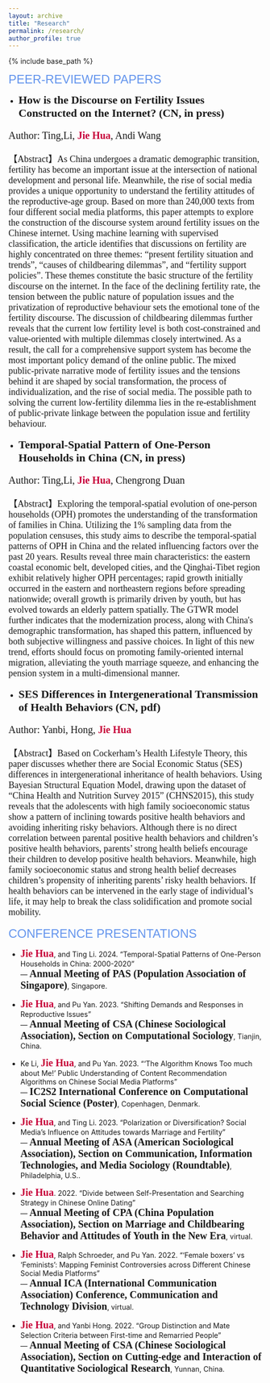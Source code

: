 ```yaml
---
layout: archive
title: "Research"
permalink: /research/
author_profile: true
---
```


{% include base_path %}

<span style="font-family: Aptos, sans-serif; font-size: 24px; color: #6495ED;">PEER-REVIEWED PAPERS</span>


<!--3rd -->
<ul style="list-style-type: disc; padding-left: 20px;">
  <li><span style="font-family: Calibri; font-size: 22px; font-weight: bold;">How is the Discourse on Fertility Issues Constructed on the Internet? (CN, in press)</span></li>
</ul>
<p style="font-family: Calibri; font-size: 20px;">Author: Ting,Li, <b style="color: #C70039;">Jie Hua</b>, Andi Wang</p>

<p style="font-family: 'Times New Roman'; font-size: 18px;">
【Abstract】As China undergoes a dramatic demographic transition, fertility has become an important issue at the intersection of national development and personal life. Meanwhile, the rise of social media provides a unique opportunity to understand the fertility attitudes of the reproductive-age group. Based on more than 240,000 texts from four different social media platforms, this paper attempts to explore the construction of the discourse system around fertility issues on the Chinese internet. Using machine learning with supervised classification, the article identifies that discussions on fertility are highly concentrated on three themes: “present fertility situation and trends”, “causes of childbearing dilemmas”, and “fertility support policies”. These themes constitute the basic structure of the fertility discourse on the internet. In the face of the declining fertility rate, the tension between the public nature of population issues and the privatization of reproductive behaviour sets the emotional tone of the fertility discourse. The discussion of childbearing dilemmas further reveals that the current low fertility level is both cost-constrained and value-oriented with multiple dilemmas closely intertwined. As a result, the call for a comprehensive support system has become the most important policy demand of the online public. The mixed public-private narrative mode of fertility issues and the tensions behind it are shaped by social transformation, the process of individualization, and the rise of social media. The possible path to solving the current low-fertility dilemma lies in the re-establishment of public-private linkage between the population issue and fertility behaviour.
</p>


<!--2nd -->
<ul style="list-style-type: disc; padding-left: 20px;">
  <li><span style="font-family: Calibri; font-size: 22px; font-weight: bold;">Temporal-Spatial Pattern of One-Person Households in China (CN, in press)</span></li>
</ul>
<p style="font-family: Calibri; font-size: 20px;">Author: Ting,Li, <b style="color: #C70039;">Jie Hua</b>, Chengrong Duan</p>

<p style="font-family: 'Times New Roman'; font-size: 18px;">
【Abstract】Exploring the temporal-spatial evolution of one-person households (OPH) promotes the understanding of the transformation of families in China. Utilizing the 1% sampling data from the population censuses, this study aims to describe the temporal-spatial patterns of OPH in China and the related influencing factors over the past 20 years. Results reveal three main characteristics: the eastern coastal economic belt, developed cities, and the Qinghai-Tibet region exhibit relatively higher OPH percentages; rapid growth initially occurred in the eastern and northeastern regions before spreading nationwide; overall growth is primarily driven by youth, but has evolved towards an elderly pattern spatially. The GTWR model further indicates that the modernization process, along with China's demographic transformation, has shaped this pattern, influenced by both subjective willingness and passive choices. In light of this new trend, efforts should focus on promoting family-oriented internal migration, alleviating the youth marriage squeeze, and enhancing the pension system in a multi-dimensional manner.
</p>


<!--1st -->
<ul style="list-style-type: disc; padding-left: 20px;">
  <li><span style="font-family: Calibri; font-size: 22px; font-weight: bold;">SES Differences in Intergenerational Transmission of Health Behaviors (CN, pdf)</span></li>
</ul>
<p style="font-family: Calibri; font-size: 20px;">Author: Yanbi, Hong, <b style="color: #C70039;">Jie Hua</b></p>

<p style="font-family: 'Times New Roman'; font-size: 18px;">
【Abstract】Based on Cockerham’s Health Lifestyle Theory, this paper discusses whether there are Social Economic Status (SES) differences in intergenerational inheritance of health behaviors. Using Bayesian Structural Equation Model, drawing upon the dataset of “China Health and Nutrition Survey 2015” (CHNS2015), this study reveals that the adolescents with high family socioeconomic status show a pattern of inclining towards positive health behaviors and avoiding inheriting risky behaviors. Although there is no direct correlation between parental positive health behaviors and children’s positive health behaviors, parents’ strong health beliefs encourage their children to develop positive health behaviors. Meanwhile, high family socioeconomic status and strong health belief decreases children’s propensity of inheriting parents’ risky health behaviors. If health behaviors can be intervened in the early stage of individual’s life, it may help to break the class solidification and promote social mobility.
</p>


<span style="font-family: Aptos, sans-serif; font-size: 24px; color: #6495ED;">CONFERENCE PRESENTATIONS</span>


- <b style="color: #C70039; font-family: Calibri; font-size: 20px;">Jie Hua</b>, and Ting Li. 2024. “Temporal-Spatial Patterns of One-Person Households in China: 2000-2020”  
— <b style="font-family: Calibri; font-size: 20px;">Annual Meeting of PAS (Population Association of Singapore)</b>, Singapore.

- <b style="color: #C70039; font-family: Calibri; font-size: 20px;">Jie Hua</b>, and Pu Yan. 2023. “Shifting Demands and Responses in Reproductive Issues”  
— <b style="font-family: Calibri; font-size: 20px;">Annual Meeting of CSA (Chinese Sociological Association), Section on Computational Sociology</b>, Tianjin, China.

- Ke Li, <b style="color: #C70039; font-family: Calibri; font-size: 20px;">Jie Hua</b>, and Pu Yan. 2023. “‘The Algorithm Knows Too much about Me!’ Public Understanding of Content Recommendation Algorithms on Chinese Social Media Platforms”  
— <b style="font-family: Calibri; font-size: 20px;">IC2S2 International Conference on Computational Social Science (Poster)</b>, Copenhagen, Denmark.

- <b style="color: #C70039; font-family: Calibri; font-size: 20px;">Jie Hua</b>, and Ting Li. 2023. “Polarization or Diversification? Social Media’s Influence on Attitudes towards Marriage and Fertility”  
— <b style="font-family: Calibri; font-size: 20px;">Annual Meeting of ASA (American Sociological Association), Section on Communication, Information Technologies, and Media Sociology (Roundtable)</b>, Philadelphia, U.S..

- <b style="color: #C70039; font-family: Calibri; font-size: 20px;">Jie Hua</b>. 2022. “Divide between Self-Presentation and Searching Strategy in Chinese Online Dating”  
— <b style="font-family: Calibri; font-size: 20px;">Annual Meeting of CPA (China Population Association), Section on Marriage and Childbearing Behavior and Attitudes of Youth in the New Era</b>, virtual.

- <b style="color: #C70039; font-family: Calibri; font-size: 20px;">Jie Hua</b>, Ralph Schroeder, and Pu Yan. 2022. “‘Female boxers’ vs ‘Feminists’: Mapping Feminist Controversies across Different Chinese Social Media Platforms”  
— <b style="font-family: Calibri; font-size: 20px;">Annual ICA (International Communication Association) Conference, Communication and Technology Division</b>, virtual.

- <b style="color: #C70039; font-family: Calibri; font-size: 20px;">Jie Hua</b>, and Yanbi Hong. 2022. “Group Distinction and Mate Selection Criteria between First-time and Remarried People”  
— <b style="font-family: Calibri; font-size: 20px;"> Annual Meeting of CSA (Chinese Sociological Association), Section on Cutting-edge and Interaction of Quantitative Sociological Research</b>, Yunnan, China.

